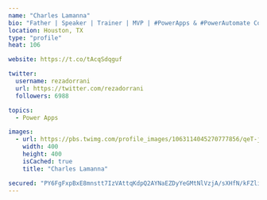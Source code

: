 ```yaml
---
name: "Charles Lamanna"
bio: "Father | Speaker | Trainer | MVP | #PowerApps & #PowerAutomate Community Super User | YouTuber Right-pointing triangle http://youtube.com/c/rezadorrani | Learn - Share - Clockwise rightwards and leftwards open circle arrows"
location: Houston, TX
type: "profile"
heat: 106

website: https://t.co/tAcqSdqguf

twitter:
  username: rezadorrani
  url: https://twitter.com/rezadorrani
  followers: 6988

topics:
  - Power Apps

images:
  - url: https://pbs.twimg.com/profile_images/1063114045270777856/qeT-jpWr_400x400.jpg
    width: 400
    height: 400
    isCached: true
    title: "Charles Lamanna"

secured: "PY6FgFxpBxE8mnstt7IzVAttqKdpQ2AYNaEZDyYeGMtNlVzjA/sXHfN/kFZli2pVJaiU2u2tY/SnSQPQYhbCNzOA70IYG0aQ2eaubK4Hi/UAjbmc0Bj6X135juGI4CZIGCJJmN/xfHzmAhjmRsNolKPHIHsS29TTorwVbDfpyfyRKEQ2IrC2QZmIyEWHVSZbVn6nvisv5GnY/dRFIDA2xFUr3dsI6hrDjbb4VWb1HGci4m27CXHFqNadbgzOEwDJqULX2U7ACjPc4Vib0VUhveYAUVJ4qoM4s1ZrL9rR3FgRCMzG4wKh/koEv/WeyRR0g1CVKEileKNwwwDPooXQtoEzCtHRkuXUbd27NIsMMpy26x4H3ZJlTeKGpUwMIVUjTiSx6RRB/e0rMAWo6kHGCTSOrOpTSoXC4KeryUe7xtE=;8spmAPFDOcc3BcPoWDkrig=="
---
```


